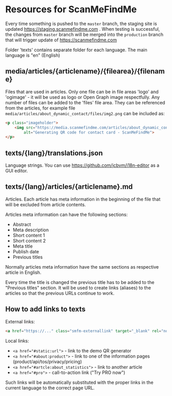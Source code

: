 # Resources for ScanMeFindMe

Every time something is pushed to the `master` branch, the staging site is updated
https://staging.scanmefindme.com . When testing is successful, the changes from `master`
branch will be merged into the `production` branch that will trigger update of
https://scanmefindme.com

Folder 'texts' contains separate folder for each language. The main language is "en" (English)

## media/articles/{articlename}/{filearea}/{filename}

Files that are used in articles. Only one file can be in file areas 'logo' and 'ogimage' -
it will be used as logo or Open Graph image respectfully. Any number of files can be added
to the 'files' file area. They can be referenced from the articles, for example
file `media/articles/about_dynamic_contact/files/img2.png` can be included as:

```markdown
<p class="imageholder">
    <img src="https://media.scanmefindme.com/articles/about_dynamic_contact/files/img2.png"
        alt="Generating QR code for contact card - ScanMeFindMe">
</p>
```

## texts/{lang}/translations.json

Language strings. You can use https://github.com/jcbvm/i18n-editor as a GUI editor.


## texts/{lang}/articles/{articlename}.md

Articles. Each article has meta information in the beginning of the file that will be excluded from article contents.

Articles meta information can have the following sections:
- Abstract
- Meta description
- Short content 1
- Short content 2
- Meta title
- Publish date
- Previous titles

Normally articles meta information have the same sections as respective article in English.

Every time the title is changed the previous title has to be added to the "Previous titles"
section. It will be used to create links (aliases) to the articles so that the previous
URLs continue to work.

## How to add links to texts

External links:

```markdown
<a href="https://..." class="smfm-externallink" target="_blank" rel="nofollow">text</a>
```

Local links:
- `<a href="#static:url">` - link to the demo QR generator
- `<a href="#about:product">` - link to one of the information pages (product/api/tos/privacy/pricing)
- `<a href="#artcle:about_statistics">` - link to another article
- `<a href="#pro">` - call-to-action link ("Try PRO now")

Such links will be automatically substituted with the proper links in the current language to the
correct page URL.